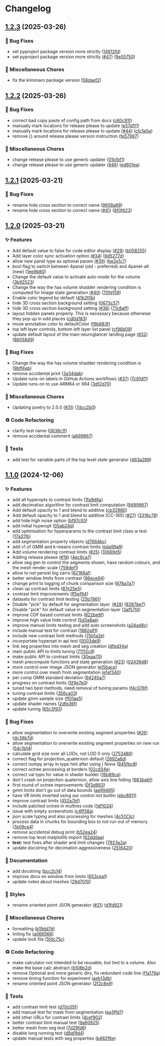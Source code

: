 # Changelog

## [1.2.3](https://github.com/chanzuckerberg/cryoet-data-portal-neuroglancer/compare/v1.2.2...v1.2.3) (2025-03-26)


### 🐞 Bug Fixes

* set pyproject package version more strictly ([14912fd](https://github.com/chanzuckerberg/cryoet-data-portal-neuroglancer/commit/14912fdabaee8a91ccdd85ca35e9ac4588cd6280))
* set pyproject package version more strictly ([#47](https://github.com/chanzuckerberg/cryoet-data-portal-neuroglancer/issues/47)) ([9e55750](https://github.com/chanzuckerberg/cryoet-data-portal-neuroglancer/commit/9e55750f30794adbfad4ee0af77458679ab956fa))


### 🧹 Miscellaneous Chores

* fix the kimimaro package version ([58daef2](https://github.com/chanzuckerberg/cryoet-data-portal-neuroglancer/commit/58daef231102cb6b7e8c86458f43d81abf7c8668))

## [1.2.2](https://github.com/chanzuckerberg/cryoet-data-portal-neuroglancer/compare/v1.2.1...v1.2.2) (2025-03-26)


### 🐞 Bug Fixes

* correct bad copy paste of config path from docs ([c60c91f](https://github.com/chanzuckerberg/cryoet-data-portal-neuroglancer/commit/c60c91fefead8530003dc881008074293dbc5524))
* manually mark locations for release please to update ([e57d1f1](https://github.com/chanzuckerberg/cryoet-data-portal-neuroglancer/commit/e57d1f14797eb40ac76c54cdf9242cb45fba9232))
* manually mark locations for release please to update ([#44](https://github.com/chanzuckerberg/cryoet-data-portal-neuroglancer/issues/44)) ([cfc1e0a](https://github.com/chanzuckerberg/cryoet-data-portal-neuroglancer/commit/cfc1e0a0bd2f3c93896fc5399d3a972b388177f9))
* remove {} around release please version instruction ([fe57987](https://github.com/chanzuckerberg/cryoet-data-portal-neuroglancer/commit/fe5798712871896ecb44b2a1ac5b17014e6b5bfb))


### 🧹 Miscellaneous Chores

* change release please to use generic updater ([01b1bf1](https://github.com/chanzuckerberg/cryoet-data-portal-neuroglancer/commit/01b1bf12de414048dda010096f2ef162bbb2b26f))
* change release please to use generic updater ([#46](https://github.com/chanzuckerberg/cryoet-data-portal-neuroglancer/issues/46)) ([ed601ea](https://github.com/chanzuckerberg/cryoet-data-portal-neuroglancer/commit/ed601ea57f61edc8e8b8c9b4f02adac2fd6f8cdd))

## [1.2.1](https://github.com/chanzuckerberg/cryoet-data-portal-neuroglancer/compare/v1.2.0...v1.2.1) (2025-03-21)


### 🐞 Bug Fixes

* rename hide cross section to correct name ([9658a89](https://github.com/chanzuckerberg/cryoet-data-portal-neuroglancer/commit/9658a895aeecaae83a43d6a9d0550307b832aed1))
* rename hide cross section to correct name ([#41](https://github.com/chanzuckerberg/cryoet-data-portal-neuroglancer/issues/41)) ([9f0f423](https://github.com/chanzuckerberg/cryoet-data-portal-neuroglancer/commit/9f0f4239e3308b0dd0dd407d57fa1153cf945e72))

## [1.2.0](https://github.com/chanzuckerberg/cryoet-data-portal-neuroglancer/compare/v1.1.0...v1.2.0) (2025-03-21)


### ✨ Features

* Add default value to false for code editor display ([#29](https://github.com/chanzuckerberg/cryoet-data-portal-neuroglancer/issues/29)) ([b058255](https://github.com/chanzuckerberg/cryoet-data-portal-neuroglancer/commit/b058255e495365012e7de3733feff8f83d971f6a))
* Add layer color sync activation option ([#34](https://github.com/chanzuckerberg/cryoet-data-portal-neuroglancer/issues/34)) ([8d5277d](https://github.com/chanzuckerberg/cryoet-data-portal-neuroglancer/commit/8d5277dd88e689852e880ab9225c3eb49dc2f2e5))
* allow new panel type as optional param ([#39](https://github.com/chanzuckerberg/cryoet-data-portal-neuroglancer/issues/39)) ([be2e1c7](https://github.com/chanzuckerberg/cryoet-data-portal-neuroglancer/commit/be2e1c7e9a542314a22a85b0ef4aa27b06bf62ef))
* bool flag to switch between 4panel (old - preferred) and 4panel-alt (new) ([1ee9b80](https://github.com/chanzuckerberg/cryoet-data-portal-neuroglancer/commit/1ee9b80ba07a09e8731250c821aae439ff7369e7))
* Change the default value to activate auto-mode for the volume ([3b92523](https://github.com/chanzuckerberg/cryoet-data-portal-neuroglancer/commit/3b92523ff7c6cf07e69147b01ac3de2baf22b7d8))
* Change the way the has volume shadder rendering condition is computed for Image state generation ([#40](https://github.com/chanzuckerberg/cryoet-data-portal-neuroglancer/issues/40)) ([70fd159](https://github.com/chanzuckerberg/cryoet-data-portal-neuroglancer/commit/70fd159b3dd2e571535c59d1759f66317e827185))
* Enable color legend by default ([41b2f0b](https://github.com/chanzuckerberg/cryoet-data-portal-neuroglancer/commit/41b2f0bee99be344d2f55c1c5121e8f0ea81d8e8))
* hide 3D cross section background setting ([0673c57](https://github.com/chanzuckerberg/cryoet-data-portal-neuroglancer/commit/0673c57bed9229f3abcf2a2730463b861a7abb30))
* hide 3D cross section background setting ([#36](https://github.com/chanzuckerberg/cryoet-data-portal-neuroglancer/issues/36)) ([71c8aff](https://github.com/chanzuckerberg/cryoet-data-portal-neuroglancer/commit/71c8aff8725210583304c51dee90a9f360a21142))
* layout hidden panels properly. This is necessary because otherwise they pop up in odd places ([cd0d183](https://github.com/chanzuckerberg/cryoet-data-portal-neuroglancer/commit/cd0d183d8eac070fb4c008d6819ff5aabf273654))
* move annotation color to defaultColor ([f9b883f](https://github.com/chanzuckerberg/cryoet-data-portal-neuroglancer/commit/f9b883f2478da3233e6c6ef693bab5f54c571581))
* top left layer controls, bottom left layer list panel ([cf96b09](https://github.com/chanzuckerberg/cryoet-data-portal-neuroglancer/commit/cf96b09afe3cda4fb79c9443ba123edfd0abd282))
* update default layout of the main neuroglancer landing page ([#32](https://github.com/chanzuckerberg/cryoet-data-portal-neuroglancer/issues/32)) ([8605849](https://github.com/chanzuckerberg/cryoet-data-portal-neuroglancer/commit/86058495bf050fa7e6d83ad24008942e1705fa7b))


### 🐞 Bug Fixes

* Change the way the has volume shadder rendering condition is ([9bff4eb](https://github.com/chanzuckerberg/cryoet-data-portal-neuroglancer/commit/9bff4eb6149dbb82619b41cde6e4c7da16cb4d4f))
* remove accidental print ([3a34dab](https://github.com/chanzuckerberg/cryoet-data-portal-neuroglancer/commit/3a34dab2b53e4e06a9aabc7800d3a1a17b9dccd7))
* Update runs-on labels in GitHub Actions workflows ([#37](https://github.com/chanzuckerberg/cryoet-data-portal-neuroglancer/issues/37)) ([7c91df1](https://github.com/chanzuckerberg/cryoet-data-portal-neuroglancer/commit/7c91df13c39bb9816c6000b46826c9891aa26500))
* Update runs-on to use ARM64 or X64 ([3df2d70](https://github.com/chanzuckerberg/cryoet-data-portal-neuroglancer/commit/3df2d70c7b432e594de7c90e2bb80a1635917e00))


### 🧹 Miscellaneous Chores

* Updating poetry to 2.0.0 ([#31](https://github.com/chanzuckerberg/cryoet-data-portal-neuroglancer/issues/31)) ([7dcc2b0](https://github.com/chanzuckerberg/cryoet-data-portal-neuroglancer/commit/7dcc2b0971e79b4764a808b061d5b8d09cd59849))


### ♻️ Code Refactoring

* clarify test name ([0638c1f](https://github.com/chanzuckerberg/cryoet-data-portal-neuroglancer/commit/0638c1fb1ab1c097a771aea0f1392a0b2d47c370))
* remove accidental comment ([a699867](https://github.com/chanzuckerberg/cryoet-data-portal-neuroglancer/commit/a699867acfb42136b89011aa1a486f9a53516cc8))


### 🧪 Tests

* add test for variable parts of the top level state generator ([463a289](https://github.com/chanzuckerberg/cryoet-data-portal-neuroglancer/commit/463a2896af9d2d1161d06cb5799f8cfdd9b72a75))

## [1.1.0](https://github.com/chanzuckerberg/cryoet-data-portal-neuroglancer/compare/v1.0.0...v1.1.0) (2024-12-06)


### ✨ Features

* add all hyperopts to contrast limits ([1fa9d6a](https://github.com/chanzuckerberg/cryoet-data-portal-neuroglancer/commit/1fa9d6a1347183ea3b0071f70d5ac93c53b0a776))
* add decimation algorithm for contrast limit computation ([9499967](https://github.com/chanzuckerberg/cryoet-data-portal-neuroglancer/commit/9499967fcb26d58091dbd75c1a1433dff8c4afb7))
* Add default opacity to 1 and blend to additive ([cb32980](https://github.com/chanzuckerberg/cryoet-data-portal-neuroglancer/commit/cb32980268d3947a0dbc54a61bdf9e7a81f06fda))
* Add default opacity to 1 and blend to additive (CC-165) ([#27](https://github.com/chanzuckerberg/cryoet-data-portal-neuroglancer/issues/27)) ([3316c78](https://github.com/chanzuckerberg/cryoet-data-portal-neuroglancer/commit/3316c78bd432a217c1ac7069b0dc1d430f685207))
* add hide high noise option ([bf97c93](https://github.com/chanzuckerberg/cryoet-data-portal-neuroglancer/commit/bf97c935ce55f8d850e1ae8c5949be174349790b))
* add initial hyperopt ([05ab24d](https://github.com/chanzuckerberg/cryoet-data-portal-neuroglancer/commit/05ab24db76374dae256965c79d5a3de86c7cee8e))
* add optimisation for hyperparams to the contrast limit class w test ([17a311b](https://github.com/chanzuckerberg/cryoet-data-portal-neuroglancer/commit/17a311bac870b1eef81afe904d03d85d8762beee))
* add segmentation property objects ([d7664bc](https://github.com/chanzuckerberg/cryoet-data-portal-neuroglancer/commit/d7664bc8fd487fbdab46e727665209df2fba95c6))
* add v1 of GMM and k-means contrast limits ([eda99a9](https://github.com/chanzuckerberg/cryoet-data-portal-neuroglancer/commit/eda99a9cb8de211a596fe9a89ec8e77c0a617848))
* Add volume rendering contrast limits ([#25](https://github.com/chanzuckerberg/cryoet-data-portal-neuroglancer/issues/25)) ([10669d5](https://github.com/chanzuckerberg/cryoet-data-portal-neuroglancer/commit/10669d5a695fc6e8ec11698cd3dde60879020935))
* Adding release please ([#19](https://github.com/chanzuckerberg/cryoet-data-portal-neuroglancer/issues/19)) ([4ec9ca7](https://github.com/chanzuckerberg/cryoet-data-portal-neuroglancer/commit/4ec9ca7c0558203bd363d49599c074ade951d905))
* allow seg gen to control the segments shown, have random colours, and the mesh render scale ([759def1](https://github.com/chanzuckerberg/cryoet-data-portal-neuroglancer/commit/759def1658cf248fa5b71743e8db11cd466bcc68))
* allow to not persist big zarrs ([62166af](https://github.com/chanzuckerberg/cryoet-data-portal-neuroglancer/commit/62166aff2290f87e898756014884132cedfa9a37))
* better window limits from contrast ([96ece94](https://github.com/chanzuckerberg/cryoet-data-portal-neuroglancer/commit/96ece94e0e9eb4a8813bed0093872510579534cc))
* change print to logging of chunk comparison size ([878a7a7](https://github.com/chanzuckerberg/cryoet-data-portal-neuroglancer/commit/878a7a7e0b041fdbe942a11bdbdb8f55b8369691))
* clean up contrast limits ([87e25e5](https://github.com/chanzuckerberg/cryoet-data-portal-neuroglancer/commit/87e25e57ceb26239588716fd629d84287f734894))
* contrast limit improvements ([ff5ef94](https://github.com/chanzuckerberg/cryoet-data-portal-neuroglancer/commit/ff5ef9426d193efd09aa5b84fcf0f1ac9ad45cdb))
* datasets for contrast limit testing ([25b7861](https://github.com/chanzuckerberg/cryoet-data-portal-neuroglancer/commit/25b7861f643b253f9b60f4d89f41962ac6738402))
* Disable "pick" by default for segmentation layer. ([#28](https://github.com/chanzuckerberg/cryoet-data-portal-neuroglancer/issues/28)) ([8287be7](https://github.com/chanzuckerberg/cryoet-data-portal-neuroglancer/commit/8287be7775de5af2fb0b13bb5fce20e31b1a5b96))
* Disable "pick" for default value in segmentation layer ([3af57f4](https://github.com/chanzuckerberg/cryoet-data-portal-neuroglancer/commit/3af57f41dfefe0bce95a58f262515415c644fcd2))
* improve CDF based contrast limits ([822be9f](https://github.com/chanzuckerberg/cryoet-data-portal-neuroglancer/commit/822be9fbfa41143d02d7c03032dc2c8f147516cc))
* improve high value hide control ([5d3a8ae](https://github.com/chanzuckerberg/cryoet-data-portal-neuroglancer/commit/5d3a8ae768572d5f5d2c96928ddcf3c82e46029c))
* improve manual limits testing and add auto screenshots ([a24ad8c](https://github.com/chanzuckerberg/cryoet-data-portal-neuroglancer/commit/a24ad8cca1bf580e5583ea91a85632656628bde6))
* include manual test for contrast ([1882a91](https://github.com/chanzuckerberg/cryoet-data-portal-neuroglancer/commit/1882a911ee55074fd9d64b23fc4a966842d59317))
* include new contrast limit methods ([75b1a2e](https://github.com/chanzuckerberg/cryoet-data-portal-neuroglancer/commit/75b1a2e2ba1c2d1974fa93535a964484d7637f68))
* incorportate hyperopt in api test ([0003de9](https://github.com/chanzuckerberg/cryoet-data-portal-neuroglancer/commit/0003de9553949348e1fc2735412399243aab6453))
* link seg properties into mesh and seg creation ([dfbd34a](https://github.com/chanzuckerberg/cryoet-data-portal-neuroglancer/commit/dfbd34a24e4413cc62baf37251c24456b822e5b8))
* main public API to limits tuning ([71112c9](https://github.com/chanzuckerberg/cryoet-data-portal-neuroglancer/commit/71112c973ab88305b3ba43eabdf8c0f6acadf6ab))
* make public API to contrast limits ([30eaa75](https://github.com/chanzuckerberg/cryoet-data-portal-neuroglancer/commit/30eaa757cb820268fde5061d0b42477291825fea))
* mesh precompute functions and state generation ([#23](https://github.com/chanzuckerberg/cryoet-data-portal-neuroglancer/issues/23)) ([02439d8](https://github.com/chanzuckerberg/cryoet-data-portal-neuroglancer/commit/02439d81f96f2f3582c1bec2102bad1c4540efb3))
* more control over image JSON generator ([e15bace](https://github.com/chanzuckerberg/cryoet-data-portal-neuroglancer/commit/e15bacecccb0bac66a0fdad39583129faf1ff581))
* more control over mesh from segmentation ([e1af340](https://github.com/chanzuckerberg/cryoet-data-portal-neuroglancer/commit/e1af340a2844639dadf5f84209082ffeb219662d))
* per comp GMM standard deviation ([94240a7](https://github.com/chanzuckerberg/cryoet-data-portal-neuroglancer/commit/94240a7521d44b4466ed044f85c441bd453c2a93))
* progress on contrast limits ([5f9e7e0](https://github.com/chanzuckerberg/cryoet-data-portal-neuroglancer/commit/5f9e7e0f6adb7e0f8d514da4cd2caee18d24173c))
* tuned two best methods, need removal of tuning params ([f4c076f](https://github.com/chanzuckerberg/cryoet-data-portal-neuroglancer/commit/f4c076f921e5afad518e1e772a949e52688f665c))
* tuning contrast limits ([356ca03](https://github.com/chanzuckerberg/cryoet-data-portal-neuroglancer/commit/356ca03a0099be2976a76ba9083b6ece98e12d78))
* update gmm sample size ([ff01ae5](https://github.com/chanzuckerberg/cryoet-data-portal-neuroglancer/commit/ff01ae5c9024edad824f364f8895a6ace2e299f9))
* update shader names ([2dfe36f](https://github.com/chanzuckerberg/cryoet-data-portal-neuroglancer/commit/2dfe36fb2d7399c2c941beeb748d38eca4bcd044))
* update tuning ([65c3f93](https://github.com/chanzuckerberg/cryoet-data-portal-neuroglancer/commit/65c3f930814ffee3ccd3e654cba195e18a9b80e3))


### 🐞 Bug Fixes

* allow segmentation to overwrite existing segment properties ([#26](https://github.com/chanzuckerberg/cryoet-data-portal-neuroglancer/issues/26)) ([dc38b7d](https://github.com/chanzuckerberg/cryoet-data-portal-neuroglancer/commit/dc38b7d42e777e7d3db7223b84589876c9a221c4))
* allow segmentation to overwrite existing segment properties on new run ([54c1b14](https://github.com/chanzuckerberg/cryoet-data-portal-neuroglancer/commit/54c1b1454c9dfe779ea9da656dcf777296998efe))
* calculate grid size over all LODs, not LOD 0 only ([2753486](https://github.com/chanzuckerberg/cryoet-data-portal-neuroglancer/commit/27534863e48ab586c436b7ecbc66ac6fec86f8d5))
* correct flag for projection_quaternion default ([2692a6d](https://github.com/chanzuckerberg/cryoet-data-portal-neuroglancer/commit/2692a6dde4fe3e7d410ceca288bbf0cb23e27733))
* correct numpy array in type hint after using | None ([945fbc8](https://github.com/chanzuckerberg/cryoet-data-portal-neuroglancer/commit/945fbc81372604fa409db844fcc33520bf134be1))
* correct octree processing at borders ([02cd34e](https://github.com/chanzuckerberg/cryoet-data-portal-neuroglancer/commit/02cd34e00afaeceb4accadab2b12b7bd3c2af1ec))
* correct val typo for value in shader builder ([16b89ca](https://github.com/chanzuckerberg/cryoet-data-portal-neuroglancer/commit/16b89ca3bfc38d51c95979a886fadea696aa66af))
* don't crash on projection quaternion, allow axis line hiding ([683babf](https://github.com/chanzuckerberg/cryoet-data-portal-neuroglancer/commit/683babf8acc81acfa81ac75aff5ad35b720ea820))
* first round of octree improvements ([0f3d863](https://github.com/chanzuckerberg/cryoet-data-portal-neuroglancer/commit/0f3d8630dd0c0cf405d6df4483173c573271e4b1))
* gmm limits don't go out of data bounds ([ae99495](https://github.com/chanzuckerberg/cryoet-data-portal-neuroglancer/commit/ae99495a5b36f3d1e2b786a489b464c82117bb9e))
* have VR limits inverted using our control not builtin ([ebc8911](https://github.com/chanzuckerberg/cryoet-data-portal-neuroglancer/commit/ebc8911e62e3e2296f6adc3aa207f2a30afcc59a))
* improve contrast limits ([452a7bf](https://github.com/chanzuckerberg/cryoet-data-portal-neuroglancer/commit/452a7bfc7a5e8606abe3056429bbed1190a9096b))
* include patched octree in multires code ([1df1024](https://github.com/chanzuckerberg/cryoet-data-portal-neuroglancer/commit/1df102427fd6e977508287130b023da7c232338c))
* issue with empty screenshots ([c4ff38a](https://github.com/chanzuckerberg/cryoet-data-portal-neuroglancer/commit/c4ff38aa53a4218d0e01ad022565f6827f522d89))
* json scale typing and also processing for meshes ([4c5123c](https://github.com/chanzuckerberg/cryoet-data-portal-neuroglancer/commit/4c5123c80a652d48c60e1d9fb75af56a8643d6b4))
* process data in chunks for bounding box to not run out of memory ([7e09ce4](https://github.com/chanzuckerberg/cryoet-data-portal-neuroglancer/commit/7e09ce497ac55af6576a54742ffe1e69703e43ff))
* remove accidental debug print ([b52ea24](https://github.com/chanzuckerberg/cryoet-data-portal-neuroglancer/commit/b52ea24602721fa4b30ed1a828cdb48d53d5c376))
* remove top level matplotlib import ([62dddaa](https://github.com/chanzuckerberg/cryoet-data-portal-neuroglancer/commit/62dddaadcf170feb402780bf23985d5f2f21c796))
* **test:** test fixes after shader and limit changes ([7923a2a](https://github.com/chanzuckerberg/cryoet-data-portal-neuroglancer/commit/7923a2a827cf8cab38246f816b2f316b8bef263f))
* update docstring for decimation aggressiveness ([2516420](https://github.com/chanzuckerberg/cryoet-data-portal-neuroglancer/commit/2516420a69ed2469b6f739b019540e62dd12193b))


### 📝 Documentation

* add docstring ([bcc2c14](https://github.com/chanzuckerberg/cryoet-data-portal-neuroglancer/commit/bcc2c149fb742cc88068207160a135a001f155f5))
* improve docs on window from limits ([653cea1](https://github.com/chanzuckerberg/cryoet-data-portal-neuroglancer/commit/653cea1473d0a6a75a980fb4b859d6e5282aa023))
* update notes about meshes ([29d7010](https://github.com/chanzuckerberg/cryoet-data-portal-neuroglancer/commit/29d701011170d713536ce51c49397004fb35e764))


### 💅 Styles

* rename oriented point JSON generator ([#21](https://github.com/chanzuckerberg/cryoet-data-portal-neuroglancer/issues/21)) ([d1fd921](https://github.com/chanzuckerberg/cryoet-data-portal-neuroglancer/commit/d1fd921c229b42bac59dc57904cdf20bb4b45817))


### 🧹 Miscellaneous Chores

* formatting ([b19dd7d](https://github.com/chanzuckerberg/cryoet-data-portal-neuroglancer/commit/b19dd7d4b8ff3f200b1e19fc157dfa4882de5e0c))
* linting fix ([a066566](https://github.com/chanzuckerberg/cryoet-data-portal-neuroglancer/commit/a0665660a4cb9eab4ddf79478ca4592382652044))
* update lock file ([5fdc75c](https://github.com/chanzuckerberg/cryoet-data-portal-neuroglancer/commit/5fdc75c43698ea200b0f0aa05bf7b5053c663dc5))


### ♻️ Code Refactoring

* make calculator not intended to be reusable, but tied to a volume. Also make the base calc abstract ([b108b2d](https://github.com/chanzuckerberg/cryoet-data-portal-neuroglancer/commit/b108b2dead8c20206abcdc082dc08150461563d0))
* remove Optional and more generic dirs, fix redundant code line ([f1a179a](https://github.com/chanzuckerberg/cryoet-data-portal-neuroglancer/commit/f1a179a833ed1c19bd805d540a6d3877898543a8))
* remove timing function for experiment ([aeb13db](https://github.com/chanzuckerberg/cryoet-data-portal-neuroglancer/commit/aeb13db25af9c99212857f856644bbfefa5a132a))
* rename oriented point JSON generator ([2f2c8e9](https://github.com/chanzuckerberg/cryoet-data-portal-neuroglancer/commit/2f2c8e935e90f09fe154a73140eae6f0d2bd2c46))


### 🧪 Tests

* add contrast limit test ([d70c05f](https://github.com/chanzuckerberg/cryoet-data-portal-neuroglancer/commit/d70c05f0c2ec6128adb5cde43d6a2ae46ac6fc2a))
* add manual test for mask from segmentation ([ea3ffd7](https://github.com/chanzuckerberg/cryoet-data-portal-neuroglancer/commit/ea3ffd7c09f74eb95e51064af1e6c5e2808b143f))
* add other URLs for contrast limits ([4cef902](https://github.com/chanzuckerberg/cryoet-data-portal-neuroglancer/commit/4cef902ecc4f15ce582d5fe7c6f313ca1b0d00b1))
* better contrast limit manual test ([9a60925](https://github.com/chanzuckerberg/cryoet-data-portal-neuroglancer/commit/9a60925c917514ab2e92e9ccb129a1910679f257))
* better mesh from seg test ([7d29fd6](https://github.com/chanzuckerberg/cryoet-data-portal-neuroglancer/commit/7d29fd60c1074996774105f2bea179846026137c))
* disable long running test ([d8af9d4](https://github.com/chanzuckerberg/cryoet-data-portal-neuroglancer/commit/d8af9d49464ebe1a7caaef767596dea26d9b1e34))
* update manual tests with seg properties ([b482f6e](https://github.com/chanzuckerberg/cryoet-data-portal-neuroglancer/commit/b482f6e2ca33a43c5665d809f2c6c84ee01db749))
